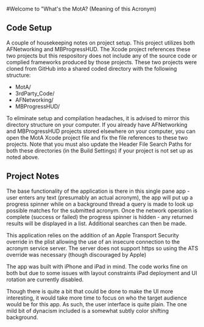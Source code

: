 #Welcome to "What's the MotA? (Meaning of this Acronym)

## Code Setup

A couple of housekeeping notes on project setup.  This project utilizes both AFNetworking and MBProgressHUD.  The Xcode project references these two projects but this respository does not include any of the source code or complied frameworks produced by those projects. These two projects were cloned from GitHub into a shared coded directory with the following structure:

* MotA/
* 3rdParty_Code/
*   AFNetworking/
*   MBProgressHUD/

To eliminate setup and compilation headaches, it is advised to mirror this directory structure on your computer.  If you already have AFNetworking and MBProgressHUD projects stored elsewhere on your computer, you can open the MotA Xcode project file and fix the file references to these two projects. Note that you must also update the Header File Search Paths for both these directories (in the Build Settings) if your project is not set up as noted above.

## Project Notes

The base functionality of the application is there in this single pane app - user enters any text (presumably an actual acronym), the app will put up a progress spinner while on a background thread a query is made to look up possible matches for the submitted acronym.  Once the network operation is complete (success or failed) the progress spinner is hidden - any returned results will be displayed in a list.  Additional searches can then be made.

This application relies on the addition of an Apple Transport Security override in the plist allowing the use of an insecure connection to the acronym service server.  The server does not support https so using the ATS override was necessary (though discouraged by Apple)

The app was built with iPhone and iPad in mind.  The code works fine on both but due to some issues with layout constraints iPad deployment and UI rotation are currently disabled.

Though there is quite a bit that could be done to make the UI more interesting, it would take more time to focus on who the target audience would be for this app.  As such, the user interface is quite plain.  The one mild bit of dynacism included is a somewhat subtly color shifting background.
